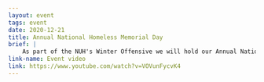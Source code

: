 ```yaml
---
layout: event
tags: event
date: 2020-12-21
title: Annual National Homeless Memorial Day
brief: |
    As part of the NUH's Winter Offensive we will hold our Annual National Homeless Memorial Day and Condemnation of Mass graves of unnamed poor and homeless men, women, and children in Potters’ fields around the countries and internationally 
link-name: Event video
link: https://www.youtube.com/watch?v=VOVunFycvK4
---
```

